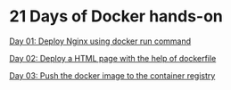 # 21 Days of Docker hands-on

[Day 01: Deploy Nginx using docker run command](./Day01/README.md)

[Day 02: Deploy a HTML page with the help of dockerfile](./Day02/README.md)

[Day 03: Push the docker image to the container registry](./Day03/README.md)
